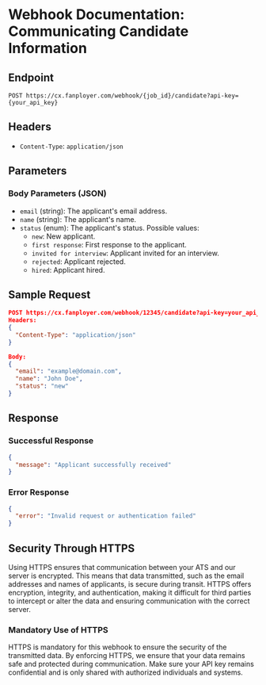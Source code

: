# Webhook Documentation: Communicating Candidate Information

## Endpoint
```
POST https://cx.fanployer.com/webhook/{job_id}/candidate?api-key={your_api_key}
```

## Headers
- `Content-Type`: `application/json`

## Parameters
### Body Parameters (JSON)
- `email` (string): The applicant's email address.
- `name` (string): The applicant's name.
- `status` (enum): The applicant's status. Possible values:
  - `new`: New applicant.
  - `first response`: First response to the applicant.
  - `invited for interview`: Applicant invited for an interview.
  - `rejected`: Applicant rejected.
  - `hired`: Applicant hired.

## Sample Request
```json
POST https://cx.fanployer.com/webhook/12345/candidate?api-key=your_api_key
Headers:
{
  "Content-Type": "application/json"
}

Body:
{
  "email": "example@domain.com",
  "name": "John Doe",
  "status": "new"
}
```

## Response
### Successful Response
```json
{
  "message": "Applicant successfully received"
}
```

### Error Response
```json
{
  "error": "Invalid request or authentication failed"
}
```

## Security Through HTTPS

Using HTTPS ensures that communication between your ATS and our server is encrypted. This means that data transmitted, such as the email addresses and names of applicants, is secure during transit. HTTPS offers encryption, integrity, and authentication, making it difficult for third parties to intercept or alter the data and ensuring communication with the correct server.

### Mandatory Use of HTTPS

HTTPS is mandatory for this webhook to ensure the security of the transmitted data. By enforcing HTTPS, we ensure that your data remains safe and protected during communication. Make sure your API key remains confidential and is only shared with authorized individuals and systems.
